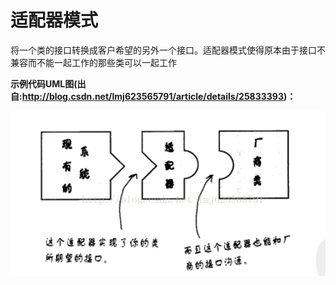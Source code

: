 适配器模式
=====

将一个类的接口转换成客户希望的另外一个接口。适配器模式使得原本由于接口不兼容而不能一起工作的那些类可以一起工作

**示例代码UML图(出自:http://blog.csdn.net/lmj623565791/article/details/25833393)：**

![alt tag](./adapter_pattern_diagram.jpg)